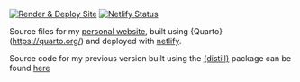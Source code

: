 <!-- badges: start -->

[![Render & Deploy
Site](https://github.com/jhelvy/jhelvy_quarto/actions/workflows/main.yml/badge.svg?branch=main)](https://github.com/jhelvy/jhelvy_quarto/actions/workflows/main.yml)
[![Netlify
Status](https://api.netlify.com/api/v1/badges/e0340c5d-1307-44e4-bbeb-f1cf230d8fdc/deploy-status)](https://app.netlify.com/sites/jhelvy/deploys)
<!-- badges: end -->

Source files for my [personal website](https://jhelvy.com/), built using {Quarto}(https://quarto.org/) and deployed
with [netlify](https://www.netlify.com/).

Source code for my previous version built using the [{distill}]([url](https://rstudio.github.io/distill/)) package can be found [here]([url](https://github.com/jhelvy/jhelvy_distill)https://github.com/jhelvy/jhelvy_distill)
